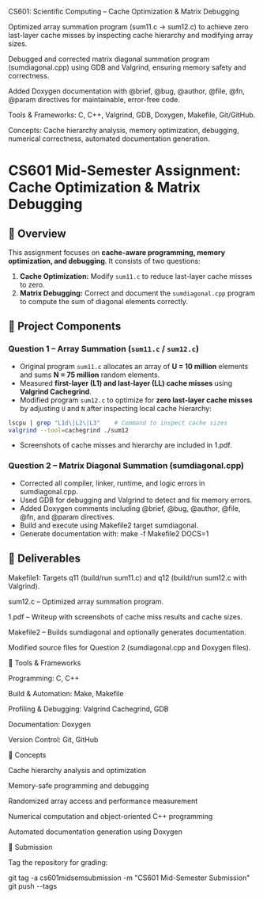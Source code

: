 CS601: Scientific Computing – Cache Optimization & Matrix Debugging

Optimized array summation program (sum11.c → sum12.c) to achieve zero last-layer cache misses by inspecting cache hierarchy and modifying array sizes.

Debugged and corrected matrix diagonal summation program (sumdiagonal.cpp) using GDB and Valgrind, ensuring memory safety and correctness.

Added Doxygen documentation with @brief, @bug, @author, @file, @fn, @param directives for maintainable, error-free code.

Tools & Frameworks: C, C++, Valgrind, GDB, Doxygen, Makefile, Git/GitHub.

Concepts: Cache hierarchy analysis, memory optimization, debugging, numerical correctness, automated documentation generation.

# CS601 Mid-Semester Assignment: Cache Optimization & Matrix Debugging

## 📌 Overview
This assignment focuses on **cache-aware programming, memory optimization, and debugging**. It consists of two questions:

1. **Cache Optimization:** Modify `sum11.c` to reduce last-layer cache misses to zero.  
2. **Matrix Debugging:** Correct and document the `sumdiagonal.cpp` program to compute the sum of diagonal elements correctly.

## 📌 Project Components

### Question 1 – Array Summation (`sum11.c` / `sum12.c`)
- Original program `sum11.c` allocates an array of **U = 10 million** elements and sums **N = 75 million** random elements.  
- Measured **first-layer (L1) and last-layer (LL) cache misses** using **Valgrind Cachegrind**.  
- Modified program `sum12.c` to optimize for **zero last-layer cache misses** by adjusting `U` and `N` after inspecting local cache hierarchy:
```bash
lscpu | grep "L1d\|L2\|L3"    # Command to inspect cache sizes
valgrind --tool=cachegrind ./sum12
```
- Screenshots of cache misses and hierarchy are included in 1.pdf.

### Question 2 – Matrix Diagonal Summation (sumdiagonal.cpp)

- Corrected all compiler, linker, runtime, and logic errors in sumdiagonal.cpp.
- Used GDB for debugging and Valgrind to detect and fix memory errors.
- Added Doxygen comments including @brief, @bug, @author, @file, @fn, and @param directives.
- Build and execute using Makefile2 target sumdiagonal.
- Generate documentation with:
	make -f Makefile2 DOCS=1

## 📌 Deliverables

Makefile1: Targets q11 (build/run sum11.c) and q12 (build/run sum12.c with Valgrind).

sum12.c – Optimized array summation program.

1.pdf – Writeup with screenshots of cache miss results and cache sizes.

Makefile2 – Builds sumdiagonal and optionally generates documentation.

Modified source files for Question 2 (sumdiagonal.cpp and Doxygen files).

📌 Tools & Frameworks

Programming: C, C++

Build & Automation: Make, Makefile

Profiling & Debugging: Valgrind Cachegrind, GDB

Documentation: Doxygen

Version Control: Git, GitHub

📌 Concepts

Cache hierarchy analysis and optimization

Memory-safe programming and debugging

Randomized array access and performance measurement

Numerical computation and object-oriented C++ programming

Automated documentation generation using Doxygen

📌 Submission

Tag the repository for grading:

git tag -a cs601midsemsubmission -m "CS601 Mid-Semester Submission"
git push --tags

